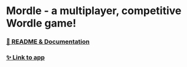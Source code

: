 # Mordle - a multiplayer, competitive Wordle game!

### [📖 README & Documentation](https://fifth-ixora-209.notion.site/README-f37ca1aec5c34264a35b405ab75a62d2)
### [✨ Link to app](https://mordle-cow.vercel.app/)
